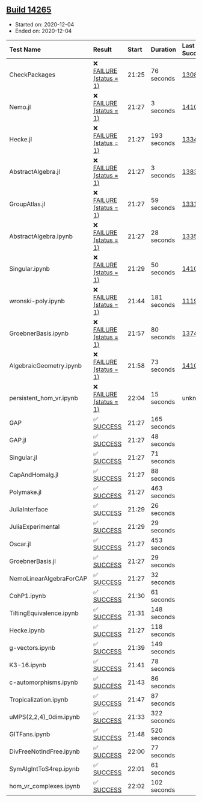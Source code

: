 ## [Build 14265](https://oscarci.mathematik.uni-kl.de/job/oscar/14265/)

* Started on: 2020-12-04
* Ended on: 2020-12-04

| Test Name    | Result | Start | Duration | Last Success | First Failure |
|:-------------|:-------|:------|:---------|:-------------|:--------------|
| CheckPackages | ❌ [FAILURE (status = 1)](https://oscarci.mathematik.uni-kl.de/job/oscar/14265/artifact/logs/build-14265/CheckPackages.log) | 21:25 | 76 seconds | [13085](https://oscarci.mathematik.uni-kl.de/job/oscar/13085/) | [13086](https://oscarci.mathematik.uni-kl.de/job/oscar/13086/) |
| Nemo.jl | ❌ [FAILURE (status = 1)](https://oscarci.mathematik.uni-kl.de/job/oscar/14265/artifact/logs/build-14265/Nemo.jl.log) | 21:27 | 3 seconds | [14101](https://oscarci.mathematik.uni-kl.de/job/oscar/14101/) | [14102](https://oscarci.mathematik.uni-kl.de/job/oscar/14102/) |
| Hecke.jl | ❌ [FAILURE (status = 1)](https://oscarci.mathematik.uni-kl.de/job/oscar/14265/artifact/logs/build-14265/Hecke.jl.log) | 21:27 | 193 seconds | [13341](https://oscarci.mathematik.uni-kl.de/job/oscar/13341/) | [13342](https://oscarci.mathematik.uni-kl.de/job/oscar/13342/) |
| AbstractAlgebra.jl | ❌ [FAILURE (status = 1)](https://oscarci.mathematik.uni-kl.de/job/oscar/14265/artifact/logs/build-14265/AbstractAlgebra.jl.log) | 21:27 | 3 seconds | [13837](https://oscarci.mathematik.uni-kl.de/job/oscar/13837/) | [13838](https://oscarci.mathematik.uni-kl.de/job/oscar/13838/) |
| GroupAtlas.jl | ❌ [FAILURE (status = 1)](https://oscarci.mathematik.uni-kl.de/job/oscar/14265/artifact/logs/build-14265/GroupAtlas.jl.log) | 21:27 | 59 seconds | [13311](https://oscarci.mathematik.uni-kl.de/job/oscar/13311/) | [13312](https://oscarci.mathematik.uni-kl.de/job/oscar/13312/) |
| AbstractAlgebra.ipynb | ❌ [FAILURE (status = 1)](https://oscarci.mathematik.uni-kl.de/job/oscar/14265/artifact/logs/build-14265/AbstractAlgebra.ipynb.log) | 21:27 | 28 seconds | [13355](https://oscarci.mathematik.uni-kl.de/job/oscar/13355/) | [13356](https://oscarci.mathematik.uni-kl.de/job/oscar/13356/) |
| Singular.ipynb | ❌ [FAILURE (status = 1)](https://oscarci.mathematik.uni-kl.de/job/oscar/14265/artifact/logs/build-14265/Singular.ipynb.log) | 21:29 | 50 seconds | [14101](https://oscarci.mathematik.uni-kl.de/job/oscar/14101/) | [14102](https://oscarci.mathematik.uni-kl.de/job/oscar/14102/) |
| wronski-poly.ipynb | ❌ [FAILURE (status = 1)](https://oscarci.mathematik.uni-kl.de/job/oscar/14265/artifact/logs/build-14265/wronski-poly.ipynb.log) | 21:44 | 181 seconds | [11192](https://oscarci.mathematik.uni-kl.de/job/oscar/11192/) | [11193](https://oscarci.mathematik.uni-kl.de/job/oscar/11193/) |
| GroebnerBasis.ipynb | ❌ [FAILURE (status = 1)](https://oscarci.mathematik.uni-kl.de/job/oscar/14265/artifact/logs/build-14265/GroebnerBasis.ipynb.log) | 21:57 | 80 seconds | [13748](https://oscarci.mathematik.uni-kl.de/job/oscar/13748/) | [13749](https://oscarci.mathematik.uni-kl.de/job/oscar/13749/) |
| AlgebraicGeometry.ipynb | ❌ [FAILURE (status = 1)](https://oscarci.mathematik.uni-kl.de/job/oscar/14265/artifact/logs/build-14265/AlgebraicGeometry.ipynb.log) | 21:58 | 73 seconds | [14101](https://oscarci.mathematik.uni-kl.de/job/oscar/14101/) | [14102](https://oscarci.mathematik.uni-kl.de/job/oscar/14102/) |
| persistent_hom_vr.ipynb | ❌ [FAILURE (status = 1)](https://oscarci.mathematik.uni-kl.de/job/oscar/14265/artifact/logs/build-14265/persistent_hom_vr.ipynb.log) | 22:04 | 15 seconds | unknown | unknown |
| GAP | ✅ [SUCCESS](https://oscarci.mathematik.uni-kl.de/job/oscar/14265/artifact/logs/build-14265/GAP.log) | 21:27 | 165 seconds |  |  |
| GAP.jl | ✅ [SUCCESS](https://oscarci.mathematik.uni-kl.de/job/oscar/14265/artifact/logs/build-14265/GAP.jl.log) | 21:27 | 48 seconds |  |  |
| Singular.jl | ✅ [SUCCESS](https://oscarci.mathematik.uni-kl.de/job/oscar/14265/artifact/logs/build-14265/Singular.jl.log) | 21:27 | 71 seconds |  |  |
| CapAndHomalg.jl | ✅ [SUCCESS](https://oscarci.mathematik.uni-kl.de/job/oscar/14265/artifact/logs/build-14265/CapAndHomalg.jl.log) | 21:27 | 88 seconds |  |  |
| Polymake.jl | ✅ [SUCCESS](https://oscarci.mathematik.uni-kl.de/job/oscar/14265/artifact/logs/build-14265/Polymake.jl.log) | 21:27 | 463 seconds |  |  |
| JuliaInterface | ✅ [SUCCESS](https://oscarci.mathematik.uni-kl.de/job/oscar/14265/artifact/logs/build-14265/JuliaInterface.log) | 21:29 | 26 seconds |  |  |
| JuliaExperimental | ✅ [SUCCESS](https://oscarci.mathematik.uni-kl.de/job/oscar/14265/artifact/logs/build-14265/JuliaExperimental.log) | 21:29 | 29 seconds |  |  |
| Oscar.jl | ✅ [SUCCESS](https://oscarci.mathematik.uni-kl.de/job/oscar/14265/artifact/logs/build-14265/Oscar.jl.log) | 21:27 | 453 seconds |  |  |
| GroebnerBasis.jl | ✅ [SUCCESS](https://oscarci.mathematik.uni-kl.de/job/oscar/14265/artifact/logs/build-14265/GroebnerBasis.jl.log) | 21:27 | 29 seconds |  |  |
| NemoLinearAlgebraForCAP | ✅ [SUCCESS](https://oscarci.mathematik.uni-kl.de/job/oscar/14265/artifact/logs/build-14265/NemoLinearAlgebraForCAP.log) | 21:27 | 32 seconds |  |  |
| CohP1.ipynb | ✅ [SUCCESS](https://oscarci.mathematik.uni-kl.de/job/oscar/14265/artifact/logs/build-14265/CohP1.ipynb.log) | 21:30 | 61 seconds |  |  |
| TiltingEquivalence.ipynb | ✅ [SUCCESS](https://oscarci.mathematik.uni-kl.de/job/oscar/14265/artifact/logs/build-14265/TiltingEquivalence.ipynb.log) | 21:31 | 148 seconds |  |  |
| Hecke.ipynb | ✅ [SUCCESS](https://oscarci.mathematik.uni-kl.de/job/oscar/14265/artifact/logs/build-14265/Hecke.ipynb.log) | 21:27 | 118 seconds |  |  |
| g-vectors.ipynb | ✅ [SUCCESS](https://oscarci.mathematik.uni-kl.de/job/oscar/14265/artifact/logs/build-14265/g-vectors.ipynb.log) | 21:39 | 149 seconds |  |  |
| K3-16.ipynb | ✅ [SUCCESS](https://oscarci.mathematik.uni-kl.de/job/oscar/14265/artifact/logs/build-14265/K3-16.ipynb.log) | 21:41 | 78 seconds |  |  |
| c-automorphisms.ipynb | ✅ [SUCCESS](https://oscarci.mathematik.uni-kl.de/job/oscar/14265/artifact/logs/build-14265/c-automorphisms.ipynb.log) | 21:43 | 86 seconds |  |  |
| Tropicalization.ipynb | ✅ [SUCCESS](https://oscarci.mathematik.uni-kl.de/job/oscar/14265/artifact/logs/build-14265/Tropicalization.ipynb.log) | 21:47 | 87 seconds |  |  |
| uMPS(2,2,4)_0dim.ipynb | ✅ [SUCCESS](https://oscarci.mathematik.uni-kl.de/job/oscar/14265/artifact/logs/build-14265/uMPS-2-2-4-_0dim.ipynb.log) | 21:33 | 322 seconds |  |  |
| GITFans.ipynb | ✅ [SUCCESS](https://oscarci.mathematik.uni-kl.de/job/oscar/14265/artifact/logs/build-14265/GITFans.ipynb.log) | 21:48 | 520 seconds |  |  |
| DivFreeNotIndFree.ipynb | ✅ [SUCCESS](https://oscarci.mathematik.uni-kl.de/job/oscar/14265/artifact/logs/build-14265/DivFreeNotIndFree.ipynb.log) | 22:00 | 77 seconds |  |  |
| SymAlgIntToS4rep.ipynb | ✅ [SUCCESS](https://oscarci.mathematik.uni-kl.de/job/oscar/14265/artifact/logs/build-14265/SymAlgIntToS4rep.ipynb.log) | 22:01 | 61 seconds |  |  |
| hom_vr_complexes.ipynb | ✅ [SUCCESS](https://oscarci.mathematik.uni-kl.de/job/oscar/14265/artifact/logs/build-14265/hom_vr_complexes.ipynb.log) | 22:02 | 102 seconds |  |  |
